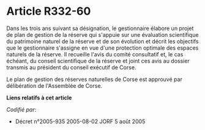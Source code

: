 # Article R332-60

Dans les trois ans suivant sa désignation, le gestionnaire élabore un projet de plan de gestion de la réserve qui s'appuie
sur une évaluation scientifique du patrimoine naturel de la réserve et de son évolution et décrit les objectifs que le
gestionnaire s'assigne en vue d'une protection optimale des espaces naturels de la réserve. Il recueille l'avis du comité
consultatif et, le cas échéant, du conseil scientifique de la réserve et joint ces avis au dossier transmis au président du
conseil exécutif de Corse.

Le plan de gestion des réserves naturelles de Corse est approuvé par délibération de l'Assemblée de Corse.

**Liens relatifs à cet article**

_Codifié par_:

  - Décret n°2005-935 2005-08-02 JORF 5 août 2005
